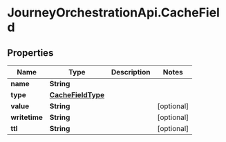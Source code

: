 # JourneyOrchestrationApi.CacheField

## Properties

Name | Type | Description | Notes
------------ | ------------- | ------------- | -------------
**name** | **String** |  | 
**type** | [**CacheFieldType**](CacheFieldType.md) |  | 
**value** | **String** |  | [optional] 
**writetime** | **String** |  | [optional] 
**ttl** | **String** |  | [optional] 


